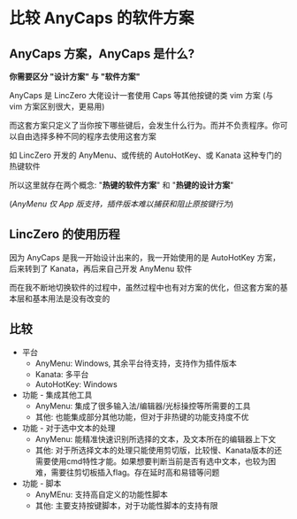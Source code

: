 # 比较 AnyCaps 的软件方案

## AnyCaps 方案，AnyCaps 是什么?

**你需要区分 "设计方案" 与 "软件方案"**

AnyCaps 是 LincZero 大佬设计一套使用 Caps 等其他按键的类 vim 方案
(与 vim 方案区别很大，更易用)

而这套方案只定义了当你按下哪些键后，会发生什么行为。而并不负责程序。你可以自由选择多种不同的程序去使用这套方案

如 LincZero 开发的 AnyMenu、或传统的 AutoHotKey、或 Kanata 这种专门的热键软件

所以这里就存在两个概念: "**热键的软件方案**" 和 "**热键的设计方案**"

(*AnyMenu 仅 App 版支持，插件版本难以捕获和阻止原按键行为*)

## LincZero 的使用历程

因为 AnyCaps 是我一开始设计出来的，我一开始使用的是 AutoHotKey 方案，后来转到了 Kanata，再后来自己开发 AnyMenu 软件

而在我不断地切换软件的过程中，虽然过程中也有对方案的优化，但这套方案的基本层和基本用法是没有改变的

## 比较

- 平台
  - AnyMenu: Windows, 其余平台待支持，支持作为插件版本
  - Kanata: 多平台
  - AutoHotKey: Windows
- 功能 - 集成其他工具
  - AnyMenu: 集成了很多输入法/编辑器/光标操控等所需要的工具
  - 其他: 也能集成部分其他功能，但对于非热键的功能支持度不优
- 功能 - 对于选中文本的处理
  - AnyMenu: 能精准快速识别所选择的文本，及文本所在的编辑器上下文
  - 其他: 对于所选择文本的处理只能使用剪切版，比较慢、Kanata版本的还需要使用cmd特性才能。如果想要判断当前是否有选中文本，也较为困难，需要往剪切板插入flag。存在延时高和易错等问题
- 功能 - 脚本
  - AnyMEnu: 支持高自定义的功能性脚本
  - 其他: 主要支持按键脚本，对于功能性脚本的支持有限

